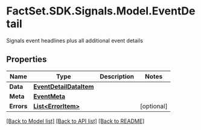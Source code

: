 # FactSet.SDK.Signals.Model.EventDetail
Signals event headlines plus all additional event details

## Properties

Name | Type | Description | Notes
------------ | ------------- | ------------- | -------------
**Data** | [**EventDetailDataItem**](EventDetailDataItem.md) |  | 
**Meta** | [**EventMeta**](EventMeta.md) |  | 
**Errors** | [**List&lt;ErrorItem&gt;**](ErrorItem.md) |  | [optional] 

[[Back to Model list]](../README.md#documentation-for-models) [[Back to API list]](../README.md#documentation-for-api-endpoints) [[Back to README]](../README.md)

